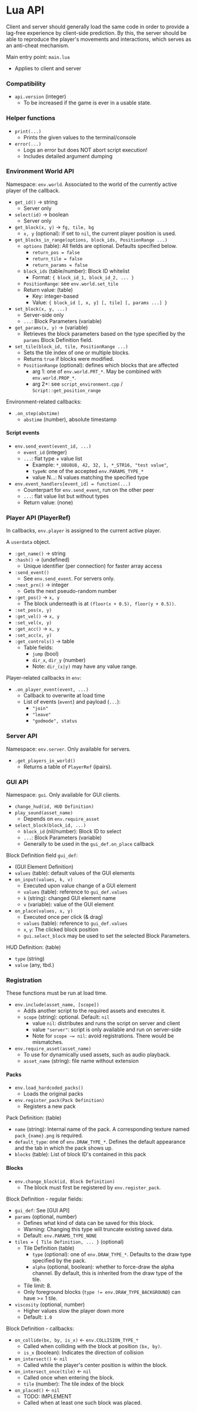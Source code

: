 # Lua API

Client and server should generally load the same code in
order to provide a lag-free experience by client-side prediction.
By this, the server should be able to reproduce the player's movements
and interactions, which serves as an anti-cheat mechanism.

Main entry point: `main.lua`

 * Applies to client and server


### Compatibility

 * `api.version` (integer)
    * To be increased if the game is ever in a usable state.


### Helper functions

 * `print(...)`
    * Prints the given values to the terminal/console
 * `error(...)`
    * Logs an error but does NOT abort script execution!
    * Includes detailed argument dumping


### Environment World API

Namespace: `env.world`. Associated to the world of the currently
active player of the callback.

 * `get_id()` -> string
    * Server only
 * `select(id)` -> boolean
    * Server only
 * `get_block(x, y)` -> `fg, tile, bg`
    * `x, y` (optional): if set to `nil`, the current player position is used.
 * `get_blocks_in_range(options, block_ids, PositionRange ...)`
    * `options` (table): All fields are optional. Defaults specified below.
        * `return_pos = false`
        * `return_tile = false`
        * `return_params = false`
    * `block_ids` (table/number): Block ID whitelist
        * Format: `{ block_id_1, block_id_2, ... }`
    * `PositionRange`: see `env.world.set_tile`
    * Return value: (table)
        * Key: integer-based
        * Value: `{ block_id [, x, y] [, tile] [, params ...] }`
 * `set_block(x, y, ...)`
    * Server-side only
    * `...`: Block Parameters (variable)
 * `get_params(x, y)` -> (variable)
    * Retrieves the block parameters based on the type specified by the
      `params` Block Definition field.
 * `set_tile(block_id, tile, PositionRange ...)`
    * Sets the tile index of one or multiple blocks.
    * Returns `true` if blocks were modified.
    * `PositionRange` (optional): defines which blocks that are affected
        * arg 1: one of `env.world.PRT_*`. May be combined with `env.world.PROP_*`.
        * arg 2+: see `script_environment.cpp` / `Script::get_position_range`

Environment-related callbacks:

 * `.on_step(abstime)`
    * `abstime` (number), absolute timestamp


#### Script events

 * `env.send_event(event_id, ...)`
    * `event_id` (integer)
    * `...`: flat type + value list
        * Example: `*_U8U8U8, 42, 32, 1, *_STR16, "test value"`,
        * `typeN`: one of the accepted `env.PARAMS_TYPE_*`
        * value N...: N values matching the specified type
* `env.event_handlers[event_id] = function(...)`
    * Counterpart for `env.send_event`, run on the other peer
    * `...`: flat value list but without types
    * Return value: (none)


### Player API (PlayerRef)

In callbacks, `env.player` is assigned to the current active player.

A `userdata` object.

 * `:get_name()` -> string
 * `:hash()` -> (undefined)
    * Unique identifier (per connection) for faster array access
 * `:send_event()`
    * See `env.send_event`. For servers only.
 * `:next_prn()` -> integer
    * Gets the next pseudo-random number
 * `:get_pos()` -> `x, y`
    * The block underneath is at `(floor(x + 0.5), floor(y + 0.5))`.
 * `:set_pos(x, y)`
 * `:get_vel()` -> `x, y`
 * `:set_vel(x, y)`
 * `:get_acc()` -> `x, y`
 * `:set_acc(x, y)`
 * `:get_controls()` -> table
    * Table fields:
       * `jump` (bool)
       * `dir_x`, `dir_y` (number)
       * Note: `dir_(x|y)` may have any value range.

Player-related callbacks in `env`:

 * `.on_player_event(event, ...)`
    * Callback to overwrite at load time
    * List of events (`event`) and payload (`...`):
       * `"join"`
       * `"leave"`
       * `"godmode", status`


### Server API

Namespace: `env.server`. Only available for servers.

 * `.get_players_in_world()`
    * Returns a table of `PlayerRef` (ipairs).


### GUI API

Namespace: `gui`. Only available for GUI clients.

 * `change_hud(id, HUD Definition)`
 * `play_sound(asset_name)`
    * Depends on `env.require_asset`
 * `select_block(block_id, ...)`
    * `block_id` (nil/number): Block ID to select
    * `...`: Block Parameters (variable)
    * Generally to be used in the `gui_def.on_place` callback


Block Definition field `gui_def`:

 * (GUI Element Definition)
 * `values` (table): default values of the GUI elements
 * `on_input(values, k, v)`
    * Executed upon value change of a GUI element
    * `values` (table): reference to `gui_def.values`
    * `k` (string): changed GUI element name
    * `v` (variable): value of the GUI element
 * `on_place(values, x, y)`
    * Executed once per click (& drag)
    * `values` (table): reference to `gui_def.values`
    * `x`, `y`: The clicked block position
    * `gui.select_block` may be used to set the selected Block Parameters.

HUD Definition: (table)

 * `type` (string)
 * `value` (any, tbd.)


### Registration

These functions must be run at load time.

 * `env.include(asset_name, [scope])`
    * Adds another script to the required assets and executes it.
    * `scope` (string): optional. Default: `nil`
       * value `nil`: distributes and runs the script on server and client
       * value `"server"`: script is only available and run on server-side
       * Note for `scope ~= nil`: avoid registrations. There would be mismatches.
 * `env.require_asset(asset_name)`
    * To use for dynamically used assets, such as audio playback.
    * `asset_name` (string): file name without extension


#### Packs

 * `env.load_hardcoded_packs()`
    * Loads the original packs
 * `env.register_pack(Pack Definition)`
    * Registers a new pack

Pack Definition: (table)

 * `name` (string): Internal name of the pack. A corresponding
   texture named `pack_{name}.png` is required.
 * `default_type`: one of `env.DRAW_TYPE_*`. Defines the default
   appearance and the tab in which the pack shows up.
 * `blocks` (table): List of block ID's contained in this pack


#### Blocks

 * `env.change_block(id, Block Definition)`
    * The block must first be registered by `env.register_pack`.

Block Definition - regular fields:

 * `gui_def`: See [GUI API]
 * `params` (optional, number)
    * Defines what kind of data can be saved for this block.
    * Warning: Changing this type will truncate existing saved data.
    * Default: `env.PARAMS_TYPE_NONE`
 * `tiles = { Tile Definition, ... }` (optional)
    * Tile Definition (table)
        * `type` (optional): one of `env.DRAW_TYPE_*`.
          Defaults to the draw type specified by the pack.
        * `alpha` (optional, boolean): whether to force-draw the alpha channel.
          By default, this is inherited from the draw type of the tile.
    * Tile limit: 8.
    * Only foreground blocks (`type != env.DRAW_TYPE_BACKGROUND`) can have >= 1 tile.
 * `viscosity` (optional, number)
    * Higher values slow the player down more
    * Default: `1.0`

Block Definition - callbacks:

 * `on_collide(bx, by, is_x)` <- `env.COLLISION_TYPE_*`
    * Called when colliding with the block at position `(bx, by)`.
    * `is_x` (boolean): Indicates the direction of collision
 * `on_intersect()` <- `nil`
    * Called while the player's center position is within the block.
 * `on_intersect_once(tile)` <- `nil`
    * Called once when entering the block.
    * `tile` (number): The tile index of the block
 * `on_placed()` <- `nil`
    * TODO: IMPLEMENT
    * Called when at least one such block was placed.
